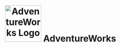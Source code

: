 <h1 id="top" align="center"> <img src="https://user-images.githubusercontent.com/55101825/127707951-a6566f0d-7e4e-459c-a9c4-84604b7385ba.png" alt="AdventureWorks Logo" width="115"> AdventureWorks </h1>
